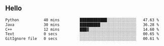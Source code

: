 ## Hello
<!--START_SECTION:waka-->

```txt
Python           40 mins         ████████████░░░░░░░░░░░░░   47.63 %
Java             30 mins         █████████░░░░░░░░░░░░░░░░   36.28 %
C++              12 mins         ███▓░░░░░░░░░░░░░░░░░░░░░   14.60 %
Text             0 secs          ░░░░░░░░░░░░░░░░░░░░░░░░░   00.65 %
GitIgnore file   0 secs          ░░░░░░░░░░░░░░░░░░░░░░░░░   00.61 %
```

<!--END_SECTION:waka-->
